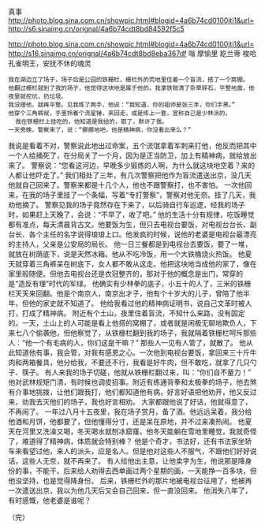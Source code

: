 真事
http://photo.blog.sina.com.cn/showpic.html#blogid=4a6b74cd0100jtj1&url=http://s6.sinaimg.cn/orignal/4a6b74cdt8bd84592f5c5
 
http://photo.blog.sina.com.cn/showpic.html#blogid=4a6b74cd0100jtj1&url=http://s16.sinaimg.cn/orignal/4a6b74cdt8bd8eba367df
嗡 摩愉里 紇兰蒂 梭哈 
孔雀明王，安抚不休的魂灵
 
 
    我在湖边立了场子，场子后是公园的铁栅栏，栅栏外的荒地里住着一个盲流，搭了一个窝棚。
    他翻过栅栏就到了我的场子，他觉得这块地是属于他的。我拿铁锨清了杂草碎石，平整地面，他夜里就挖坑，扔垃圾。
    我没理他，就再平整。见我练了两手，他说：“我知道，你的祖师是张三丰，你们手黑。”
    他穿个三角裤衩，手里拎着个流星锤，来回走，或是练上一套，宣称自己是少林派的。
      我在铁栅栏上挂吃的，他知道是我给的，取了，默许了我。
    一天旁晚，警察来了，说：“挪挪地吧，他是精神病，你没看出来么？” 
   我说是看着不对，警察说此地出过命案，五个流氓拿着军刺来打他，他反而把其中一个人给捅死了，在分局关了一个月，因为是正当防卫，加上有精神病，就给放出来了。
    警察说：“您看这河边，早晚多少锻炼的人啊，为什么就这块地空着？来的人都让他吓走了。”
    我们相处了三年，有几次警察把他作为盲流遣送出京，没几天他就自己回来了。警察来都是十几个人，他也不跟警察打，也不害怕。
    一次他回来，在我的场子里挂了一个条幅，写着“专打警察”，警察对他无奈。挂了几天，我劝他摘了。
    警察见我的场子竟然存在下来了，以后骑自行车巡逻，经我的场子时，如果赶上天晚了，会说：“不早了，收了吧。”
    他的生活十分有规律，吃饭睡觉都有准点，每天清晨背古文。他要饭为生，但只去电视台要饭，对电视台台长、副台长、各个主任的名字说得琅琅上口。他发疯的时候，说他的老婆是电视台最漂亮的主持人，父亲是公安局的局长。
    他一日三餐都是到电视台去要饭，要了一堆，就放在树荫底下，说是天然冰箱。他从不吃冷饭，用一个大铁桶烧火热饭。
    他夏天就穿着三角裤呆在树底下，女人都不敢从这走。他把这块地当成他的家了，像在家里般随便。但他去电视台还是衣冠整齐的，那对于他的概念是出门，常穿的是“造反有理”时代的军绿。
    他确实有少林拳的底子，小五十的人了，三米的铁栅栏天天来回翻。他是个南京人，南京出才子，他有个十岁大的儿子，曾陪了他半年，但他的家史就不知道了。
    他给我看过他的精神病证明书，说自己文革时被人打，打成了精神病。
    附近有个土山，夜里住着盲流，不知什么来路，没有固定的。一天，土山上的人可能是看上他搭的窝棚了，或者就是闲极无聊地欺负人，下来七八个偷袭他，但他察觉了，从铁栅栏翻到我的场子，我就隔着铁栅栏呵斥那些人：“他一个有毛病的人，你们这是干嘛？”
    那些人一见有人管了，就散了。
    他从此知道他有事，我会管，对我有感恩之心。一次他到电视台要饭，拿回来三十斤牛肉和两箱餐具，他分给我，不要还不行，我看是好牛肉，但不敢吃，就拿了几只勺子、筷子。
    有人来我的场子切磋，他就从铁栅栏翻过来，叫：“你们自不量力！”
    他对武林规矩门清，有时候也调皮招事。附近有练通背拳和太极拳的场子，他去煞有介事地挑拨，让他们跟我打，他们都知道他有病，好言好语把他劝开，他又反过来，劝我去灭他们的场子，我也好言相劝。
    大家都跟他说了好话，他就得意了，不再闹了。
    一年过八月十五夜里，我在场子赏月，备了酒。他远远呆着，我分给他酒和月饼，他都要了，但他懂得分寸，还是呆在原地，并不过来凑热闹。
    他夏天在河里又洗澡又喝，冬天喝水就刨冰窟窿。他冬天能躺在雪地里睡觉，我就奇怪了，难道得了精神病，体质就会特别棒？
    他是个奇才，书法好，还有书法家坐轿车来看望过他，来人的派头，应是名人。但是他对这些人不服气，不跟他们好好说话，这些人无奈，就不再来了。
    有人给他出主意，让他卖字为生，他说那是降身份的事，不能干。后来给人劝得去西单画过两个星期的画，一天能挣一百多块，但他没坚持，也是觉得降身份。
    后来，铁栅栏外的那片地被电视台征用了，他被再一次遣送出京，我以为他几天后又会自己回来，但一直没回来。
    他消失八年了，有时感慨，他老婆是谁呢？
     
（完）
